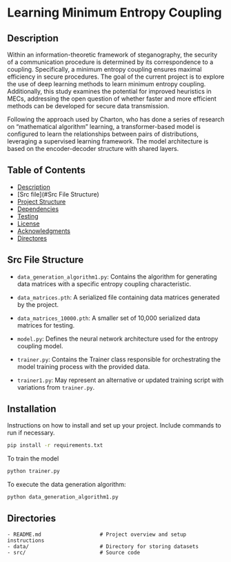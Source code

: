 # Learning Minimum Entropy Coupling

## Description
Within an information-theoretic framework of steganography, the security of a communication procedure is determined by its correspondence to a coupling. Specifically, a minimum entropy coupling ensures maximal efficiency in secure procedures. The goal of the current project is to explore the use of deep learning methods to learn minimum entropy coupling. Additionally, this study examines the potential for improved heuristics in MECs, addressing the open question of whether faster and more efficient methods can be developed for secure data transmission. 

Following the approach used by Charton, who has done a series of research on “mathematical algorithm” learning, a transformer-based model is configured to learn the relationships between pairs of distributions, leveraging a supervised learning framework. The model architecture is based on the encoder-decoder structure with shared layers.


## Table of Contents

- [Description](#Description)
- [Src file](#Src File Structure)
- [Project Structure](#project-structure)
- [Dependencies](#dependencies)
- [Testing](#testing)
- [License](#license)
- [Acknowledgments](#acknowledgments)
- [Directores](#directories)

## Src File Structure 

- `data_generation_algorithm1.py`: Contains the algorithm for generating data matrices with a specific entropy coupling characteristic.
  
- `data_matrices.pth`: A serialized file containing data matrices generated by the project.
  
- `data_matrices_10000.pth`: A smaller set of 10,000 serialized data matrices for testing. 
  
- `model.py`: Defines the neural network architecture used for the entropy coupling model.
  
- `trainer.py`: Contains the Trainer class responsible for orchestrating the model training process with the provided data.
  
- `trainer1.py`: May represent an alternative or updated training script with variations from `trainer.py`.


## Installation

Instructions on how to install and set up your project. Include commands to run if necessary.

```bash
pip install -r requirements.txt
```
To train the model 
```bash
python trainer.py
```
To execute the data generation algorithm:

```bash
python data_generation_algorithm1.py
``` 

## Directories 
```
- README.md                   # Project overview and setup instructions
- data/                       # Directory for storing datasets
- src/                        # Source code
``` 
